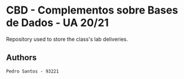 # CBD - Complementos sobre Bases de Dados - UA 20/21

Repository used to store the class's lab deliveries.

## Authors
	Pedro Santos - 93221
